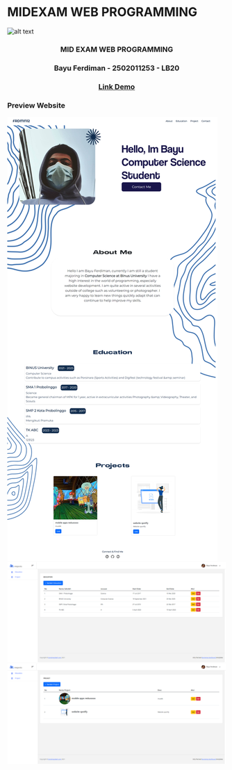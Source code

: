 # MIDEXAM WEB PROGRAMMING

![alt text](https://external-content.duckduckgo.com/iu/?u=https%3A%2F%2Fsocs.binus.ac.id%2Ffiles%2F2013%2F02%2FHeader-2.png&f=1&nofb=1&ipt=499a0a13147fe6ce20ebe9b1095ca18ace2d85c9f01e8dbfb175e61843b369ff&ipo=images)

<div style="text-align:center">
 <h3>MID EXAM WEB PROGRAMMING</h3>
 <h3>Bayu Ferdiman - 2502011253 - LB20<h3>
 <h3> 
    <a href="https://youtu.be/4H6DzlG2kSo">Link Demo</a>
 </h3>
</div>

### Preview Website

<div>
    <img src="./public/assets/webiste.png">
    <img src="./public/assets/website-admin.png">
    <img src="./public/assets/website-admin-02.png">
</div>
